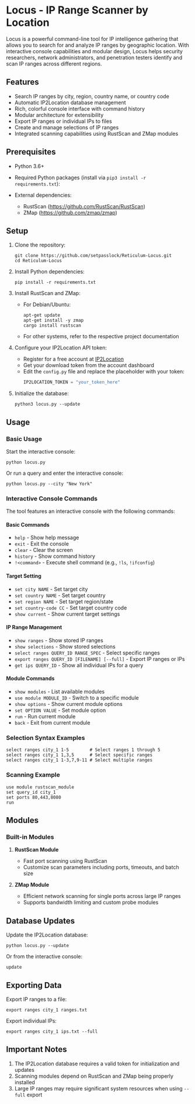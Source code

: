 # Locus - IP Range Scanner by Location

Locus is a powerful command-line tool for IP intelligence gathering that allows you to search for and analyze IP ranges by geographic location. With interactive console capabilities and modular design, Locus helps security researchers, network administrators, and penetration testers identify and scan IP ranges across different regions.

## Features

- Search IP ranges by city, region, country name, or country code
- Automatic IP2Location database management
- Rich, colorful console interface with command history
- Modular architecture for extensibility
- Export IP ranges or individual IPs to files
- Create and manage selections of IP ranges
- Integrated scanning capabilities using RustScan and ZMap modules

## Prerequisites

- Python 3.6+
- Required Python packages (install via `pip3 install -r requirements.txt`):

- External dependencies:
  - RustScan (https://github.com/RustScan/RustScan)
  - ZMap (https://github.com/zmap/zmap)

## Setup

1. Clone the repository:
   ```
   git clone https://github.com/setpasslock/Reticulum-Locus.git
   cd Reticulum-Locus
   ```

2. Install Python dependencies:
   ```
   pip install -r requirements.txt
   ```

3. Install RustScan and ZMap:
   - For Debian/Ubuntu:
     ```
     apt-get update
     apt-get install -y zmap
     cargo install rustscan
     ```
   - For other systems, refer to the respective project documentation

4. Configure your IP2Location API token:
   - Register for a free account at [IP2Location](https://lite.ip2location.com/database-download)
   - Get your download token from the account dashboard
   - Edit the `config.py` file and replace the placeholder with your token:
     ```python
     IP2LOCATION_TOKEN = "your_token_here"
     ```

5. Initialize the database:
   ```
   python3 locus.py --update
   ```

## Usage

### Basic Usage

Start the interactive console:
```
python locus.py
```

Or run a query and enter the interactive console:
```
python locus.py --city "New York"
```

### Interactive Console Commands

The tool features an interactive console with the following commands:

#### Basic Commands
- `help` - Show help message
- `exit` - Exit the console
- `clear` - Clear the screen
- `history` - Show command history
- `!<command>` - Execute shell command (e.g., `!ls`, `!ifconfig`)

#### Target Setting
- `set city NAME` - Set target city
- `set country NAME` - Set target country
- `set region NAME` - Set target region/state  
- `set country-code CC` - Set target country code
- `show current` - Show current target settings

#### IP Range Management
- `show ranges` - Show stored IP ranges
- `show selections` - Show stored selections
- `select ranges QUERY_ID RANGE_SPEC` - Select specific ranges
- `export ranges QUERY_ID [FILENAME] [--full]` - Export IP ranges or IPs
- `get ips QUERY_ID` - Show all individual IPs for a query

#### Module Commands
- `show modules` - List available modules
- `use module MODULE_ID` - Switch to a specific module
- `show options` - Show current module options
- `set OPTION VALUE` - Set module option
- `run` - Run current module
- `back` - Exit from current module

### Selection Syntax Examples

```
select ranges city_1 1-5        # Select ranges 1 through 5
select ranges city_1 1,3,5      # Select specific ranges
select ranges city_1 1-3,7,9-11 # Select multiple ranges
```

### Scanning Example

```
use module rustscan_module
set query_id city_1
set ports 80,443,8080
run
```

## Modules

### Built-in Modules

1. **RustScan Module**
   - Fast port scanning using RustScan
   - Customize scan parameters including ports, timeouts, and batch size

2. **ZMap Module**
   - Efficient network scanning for single ports across large IP ranges
   - Supports bandwidth limiting and custom probe modules

## Database Updates

Update the IP2Location database:
```
python locus.py --update
```
Or from the interactive console:
```
update
```

## Exporting Data

Export IP ranges to a file:
```
export ranges city_1 ranges.txt
```

Export individual IPs:
```
export ranges city_1 ips.txt --full
```

## Important Notes

1. The IP2Location database requires a valid token for initialization and updates
2. Scanning modules depend on RustScan and ZMap being properly installed
3. Large IP ranges may require significant system resources when using `--full` export

